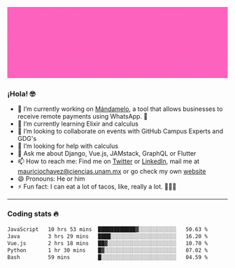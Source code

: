 ![Banner](banner.gif)

### ¡Hola! 🤓

- 🔭 I’m currently working on [Mándamelo](https://www.mandamelo.com.mx/), a tool that allows businesses to receive remote payments using WhatsApp. 🤖
- 🌱 I’m currently learning Elixir and calculus
- 👯 I’m looking to collaborate on events with GitHub Campus Experts and GDG's
- 🤔 I’m looking for help with calculus
- 💬 Ask me about Django, Vue.js, JAMstack, GraphQL or Flutter
- 📫 How to reach me: Find me on [Twitter](https://twitter.com/ultr4nerd) or [LinkedIn](https://www.linkedin.com/in/mauricio-chávez-olea-4b46b7147/), mail me at [mauriciochavez@ciencias.unam.mx](mailto:mauriciochavez@ciencias.unam.mx) or go check my own [website](mauriciochavez.surge.sh)
- 😄 Pronouns: He or him
- ⚡ Fun fact: I can eat a lot of tacos, like, really a lot. 🌮🌮🌮
<!-- 🎙️ I'm releasing weekly episodes on my podcast ["Un Podcast Junior"](https://anchor.fm/un-podcast-junior)-->

---

### Coding stats 🔥

<!--START_SECTION:waka-->
```text
JavaScript   10 hrs 53 mins  ████████████▓░░░░░░░░░░░░   50.63 % 
Java         3 hrs 29 mins   ████░░░░░░░░░░░░░░░░░░░░░   16.20 % 
Vue.js       2 hrs 18 mins   ██▓░░░░░░░░░░░░░░░░░░░░░░   10.70 % 
Python       1 hr 30 mins    █▓░░░░░░░░░░░░░░░░░░░░░░░   07.02 % 
Bash         59 mins         █░░░░░░░░░░░░░░░░░░░░░░░░   04.59 % 
```
<!--END_SECTION:waka-->
